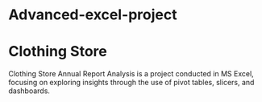 # Advanced-excel-project
# Clothing Store 
Clothing Store Annual Report Analysis is a project conducted in MS Excel, focusing on exploring insights through the use of pivot tables, slicers, and dashboards.
